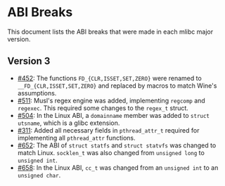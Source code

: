 # ABI Breaks

This document lists the ABI breaks that were made in each mlibc major version.

## Version 3

- [#452](https://github.com/managarm/mlibc/pull/452): The functions `FD_{CLR,ISSET,SET,ZERO}` were renamed to `__FD_{CLR,ISSET,SET,ZERO}` and replaced by macros to match Wine's assumptions.
- [#511](https://github.com/managarm/mlibc/pull/511): Musl's regex engine was added, implementing `regcomp` and `regexec`. This required some changes to the `regex_t` struct.
- [#504](https://github.com/managarm/mlibc/pull/504): In the Linux ABI, a `domainname` member was added to `struct utsname`, which is a glibc extension.
- [#311](https://github.com/managarm/mlibc/pull/311): Added all necessary fields in `pthread_attr_t` required for implementing all `pthread_attr` functions.
- [#652](https://github.com/managarm/mlibc/pull/652): The ABI of `struct statfs` and `struct statvfs` was changed to match Linux. `socklen_t` was also changed from `unsigned long` to `unsigned int`.
- [#658](https://github.com/managarm/mlibc/pull/648): In the Linux ABI, `cc_t` was changed from an `unsigned int` to an `unsigned char`.
